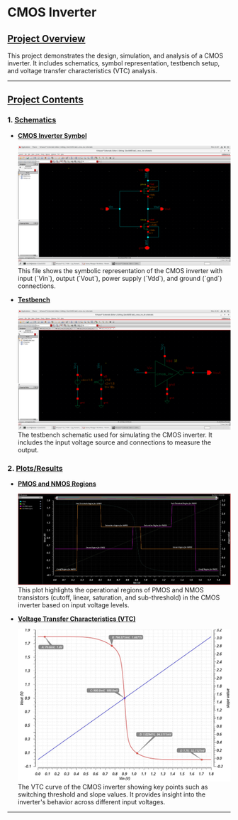 # CMOS Inverter

## [Project Overview](pplx://action/followup)
This project demonstrates the design, simulation, and analysis of a CMOS inverter. It includes schematics, symbol representation, testbench setup, and voltage transfer characteristics (VTC) analysis.

---

## [Project Contents](pplx://action/followup)

### 1. [**Schematics**](pplx://action/followup)
- **[CMOS Inverter Symbol](pplx://action/followup)**
  
  <img src="https://github.com/RohanRudra/CMOS_Inverter/blob/main/Plots/cmos.png" /> 
  This file shows the symbolic representation of the CMOS inverter with input (`Vin`), output (`Vout`), power supply (`Vdd`), and ground (`gnd`) connections.

  

- **[Testbench](pplx://action/followup)**
  
  <img src="https://github.com/RohanRudra/CMOS_Inverter/blob/main/Plots/tb.png" />  
  The testbench schematic used for simulating the CMOS inverter. It includes the input voltage source and connections to measure the output.
  

### 2. [**Plots/Results**](pplx://action/followup)
- **[PMOS and NMOS Regions](pplx://action/followup)**
  
  <img src="https://github.com/RohanRudra/CMOS_Inverter/blob/main/Plots/PMOS_NMOS_regions.jpg" /> 
  This plot highlights the operational regions of PMOS and NMOS transistors (cutoff, linear, saturation, and sub-threshold) in the CMOS inverter based on input voltage levels.

  

- **[Voltage Transfer Characteristics (VTC)](pplx://action/followup)**
  
  <img src="https://github.com/RohanRudra/CMOS_Inverter/blob/main/Plots/vtc_points.jpg" /> 
  The VTC curve of the CMOS inverter showing key points such as switching threshold and slope values. It provides insight into the inverter's behavior across different input voltages.

---


